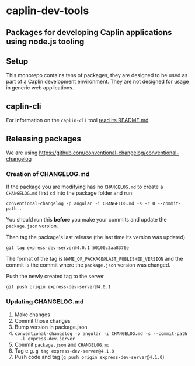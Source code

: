 # caplin-dev-tools
## Packages for developing Caplin applications using node.js tooling

## Setup

This monorepo contains tens of packages, they are designed to be used as part of
a Caplin development environment. They are not designed for usage in generic web
applications.

## caplin-cli

For information on the `caplin-cli` tool [read its README.md](https://github.com/caplin/caplin-dev-tools/blob/master/cli/README.md).

## Releasing packages

We are using https://github.com/conventional-changelog/conventional-changelog

### Creation of CHANGELOG.md

If the package you are modifying has no `CHANGELOG.md` to create a 
`CHANGELOG.md` first `cd` into the package folder and run:

`conventional-changelog -p angular -i CHANGELOG.md -s -r 0 --commit-path .`

You should run this **before** you make your commits and update the
`package.json` version.

Then tag the package's last release (the last time its version was updated).

`git tag express-dev-server@4.0.1 50100c3aa8376e`

The format of the tag is `NAME_OF_PACKAGE@LAST_PUBLISHED_VERSION` and the commit
is the commit where the `package.json` version was changed.

Push the newly created tag to the server

`git push origin express-dev-server@4.0.1`

### Updating CHANGELOG.md

1. Make changes
2. Commit those changes
3. Bump version in package.json
4. `conventional-changelog -p angular -i CHANGELOG.md -s --commit-path . -l express-dev-server`
5. Commit `package.json` and `CHANGELOG.md`
6. Tag e.g. `g tag express-dev-server@4.1.0`
7. Push code and tag (`g push origin express-dev-server@4.1.0`)

